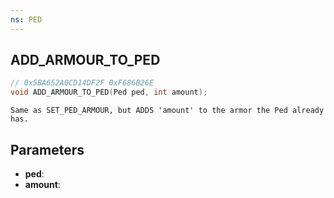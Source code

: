 ```yaml
---
ns: PED
---
```

## ADD_ARMOUR_TO_PED

```c
// 0x5BA652A0CD14DF2F 0xF686B26E
void ADD_ARMOUR_TO_PED(Ped ped, int amount);
```

```
Same as SET_PED_ARMOUR, but ADDS 'amount' to the armor the Ped already has.
```

## Parameters
* **ped**:
* **amount**:
